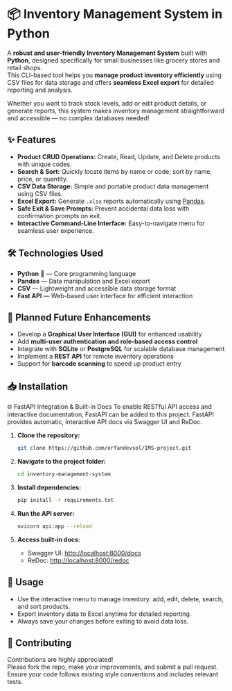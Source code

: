 # 📦 Inventory Management System in Python

A **robust and user-friendly Inventory Management System** built with **Python**, designed specifically for small businesses like grocery stores and retail shops.  
This CLI-based tool helps you **manage product inventory efficiently** using CSV files for data storage and offers **seamless Excel export** for detailed reporting and analysis.

Whether you want to track stock levels, add or edit product details, or generate reports, this system makes inventory management straightforward and accessible — no complex databases needed!

## ✨ Features

- **Product CRUD Operations:** Create, Read, Update, and Delete products with unique codes.
- **Search & Sort:** Quickly locate items by name or code; sort by name, price, or quantity.
- **CSV Data Storage:** Simple and portable product data management using CSV files.
- **Excel Export:** Generate `.xlsx` reports automatically using [Pandas](https://pandas.pydata.org/).
- **Safe Exit & Save Prompts:** Prevent accidental data loss with confirmation prompts on exit.
- **Interactive Command-Line Interface:** Easy-to-navigate menu for seamless user experience.

## 🛠️ Technologies Used

- **Python** 🐍 — Core programming language
- **Pandas** — Data manipulation and Excel export
- **CSV** — Lightweight and accessible data storage format
- **Fast API** — Web-based user interface for efficient interaction

## 🚀 Planned Future Enhancements

- Develop a **Graphical User Interface (GUI)** for enhanced usability
- Add **multi-user authentication and role-based access control**
- Integrate with **SQLite** or **PostgreSQL** for scalable database management
- Implement a **REST API** for remote inventory operations
- Support for **barcode scanning** to speed up product entry

## 📥 Installation

🌐 FastAPI Integration & Built-in Docs
To enable RESTful API access and interactive documentation, FastAPI can be added to this project. FastAPI provides automatic, interactive API docs via Swagger UI and ReDoc.

1. **Clone the repository:**

   ```sh
   git clone https://github.com/erfandevsol/IMS-project.git
   ```

2. **Navigate to the project folder:**

   ```sh
   cd inventory-management-system
   ```

3. **Install dependencies:**

   ```sh
   pip install -r requirements.txt
   ```

4. **Run the API server:**

   ```sh
   uvicorn api:app --reload
   ```

5. **Access built-in docs:**
   - Swagger UI: [http://localhost:8000/docs](http://localhost:8000/docs)
   - ReDoc: [http://localhost:8000/redoc](http://localhost:8000/redoc)

## 🎯 Usage

- Use the interactive menu to manage inventory: add, edit, delete, search, and sort products.
- Export inventory data to Excel anytime for detailed reporting.
- Always save your changes before exiting to avoid data loss.

## 🤝 Contributing

Contributions are highly appreciated!  
Please fork the repo, make your improvements, and submit a pull request.  
Ensure your code follows existing style conventions and includes relevant tests.
